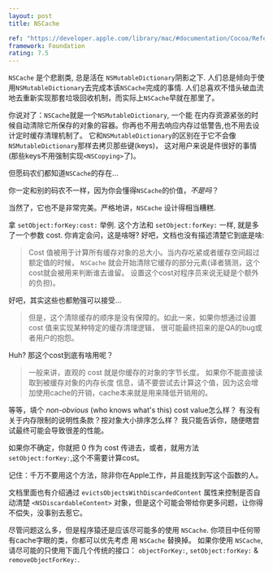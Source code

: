 ```yaml
---
layout: post
title: NSCache

ref: "https://developer.apple.com/library/mac/#documentation/Cocoa/Reference/Foundation/Classes/NSCache_Class/Reference/Reference.html"
framework: Foundation
rating: 7.5
---
```


`NSCache` 是个悲剧类, 总是活在 `NSMutableDictionary`阴影之下. 人们总是倾向于使用`NSMutableDictionary`去完成本该`NSCache`完成的事情. 人们总喜欢不惜头破血流地去重新实现那套垃圾回收机制，而实际上`NSCache`早就在那里了。

你说对了：`NSCache`就是一个`NSMutableDictionary`, 一个能 在内存资源紧张的时候自动清除它所保存的对象的容器。你再也不用去响应内存过低警告,也不用去设计定时缓存清理机制了。 它和`NSMutableDictionary`的区别在于它不会像`NSMutableDictionary`那样去拷贝那些键(keys)， 这对用户来说是件很好的事情(那些keys不用强制实现`<NSCopying>`了)。

但愿码农们都知道`NSCache`的存在...


你一定和别的码农不一样，因为你会懂得`NSCache`的价值，_不是吗_？

当然了，它也不是非常完美。严格地讲，`NSCache` 设计得相当糟糕.

拿 `setObject:forKey:cost:` 举例. 这个方法和 `setObject:forKey:` 一样, 就是多了一个参数 cost. 你肯定会问，这是啥呀? 好吧，文档也没有描述清楚它到底是啥:

> Cost 值被用于计算所有缓存对象的总大小。当内存吃紧或者缓存空间超过额定值的时候， `NSCache` 就会开始清除它缓存的部分元素(译者猜测，这个cost就会被用来判断谁去谁留。 设置这个cost对程序员来说无疑是个额外的负担)。


好吧，其实这些也都勉强可以接受...

> 但是，这个清除缓存的顺序是没有保障的。如此一来，如果你想通过设置 cost 值来实现某种特定的缓存清理逻辑， 很可能最终招来的是QA的bug或者用户的抱怨。


Huh? 那这个cost到底有啥用呢？

> 一般来讲，直观的 cost 就是你缓存的对象的字节长度。 如果你不能直接读取到被缓存对象的内存长度 信息，请不要尝试去计算这个值，因为这会增加使用cache的开销，cache本来就是用来降低开销用的。

等等，填个 _non-obvious_ (who knows what's this) cost value怎么样？ 有没有关于内存限制的说明性条款？按对象大小排序怎么样？ 我只能告诉你，随便瞎尝试最终可能会导致很差的性能。

如果你不确定，你就把 0 作为 cost 传进去，或者，就用方法 `setObject:forKey:`,这个不需要计算cost。

记住：千万不要用这个方法，除非你在Apple工作，并且能找到写这个函数的人。

文档里面也有介绍通过 `evictsObjectsWithDiscardedContent` 属性来控制是否自动清楚 `<NSDiscardableContent>` 对象，但是这个可能会带给你更多问题，让你得不偿失，没事别去惹它。

尽管问题这么多，但是程序猿还是应该尽可能多的使用 `NSCache`. 你项目中任何带有cache字眼的类，你都可以优先考虑 用 `NSCache` 替换掉。 如果你使用 `NSCache`, 请尽可能的只使用下面几个传统的接口： `objectForKey:`, `setObject:forKey:` & `removeObjectForKey:`.
